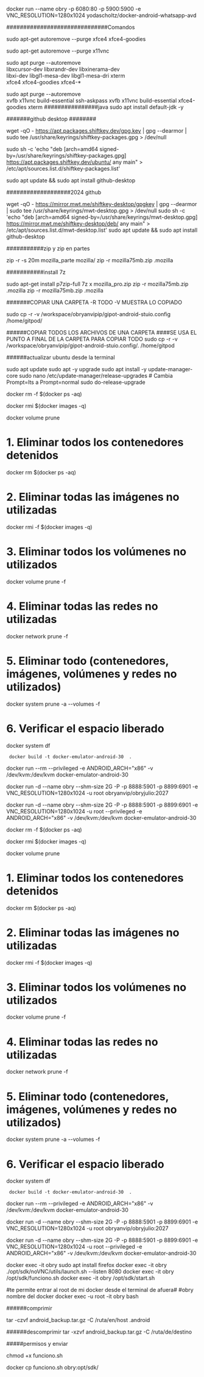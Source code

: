  docker run --name obry -p 6080:80 -p 5900:5900 -e VNC_RESOLUTION=1280x1024 yodascholtz/docker-android-whatsapp-avd




##############################Comandos


sudo apt-get autoremove --purge xfce4 xfce4-goodies

sudo apt-get autoremove --purge x11vnc

sudo apt purge --autoremove \
  libxcursor-dev libxrandr-dev libxinerama-dev \
  libxi-dev libgl1-mesa-dev libgl1-mesa-dri xterm \
  xfce4 xfce4-goodies xfce4-*

sudo apt purge --autoremove \
 xvfb x11vnc build-essential 
ssh-askpass xvfb x11vnc build-essential  xfce4-goodies xterm
################java
sudo apt install default-jdk -y 

#######github desktop   ########


wget -qO - https://apt.packages.shiftkey.dev/gpg.key | gpg --dearmor | sudo tee /usr/share/keyrings/shiftkey-packages.gpg > /dev/null

sudo sh -c 'echo "deb [arch=amd64 signed-by=/usr/share/keyrings/shiftkey-packages.gpg] https://apt.packages.shiftkey.dev/ubuntu/ any main" > /etc/apt/sources.list.d/shiftkey-packages.list'

sudo apt update && sudo apt install github-desktop

###################2024 github

wget -qO - https://mirror.mwt.me/shiftkey-desktop/gpgkey | gpg --dearmor | sudo tee /usr/share/keyrings/mwt-desktop.gpg > /dev/null
sudo sh -c 'echo "deb [arch=amd64 signed-by=/usr/share/keyrings/mwt-desktop.gpg] https://mirror.mwt.me/shiftkey-desktop/deb/ any main" > /etc/apt/sources.list.d/mwt-desktop.list'
sudo apt update && sudo apt install github-desktop


###########zip y zip en partes


zip -r -s 20m mozilla_parte mozilla/
zip -r mozilla75mb.zip .mozilla


###########install 7z


sudo apt-get install p7zip-full
7z x mozilla_pro.zip
zip -r mozilla75mb.zip .mozilla
zip -r mozilla75mb.zip .mozilla


#######COPIAR UNA CARPETA  -R TODO -V MUESTRA LO COPIADO



sudo cp -r -v /workspace/obryanvipip/gipot-android-stuio.config /home/gitpod/

######COPIAR TODOS LOS ARCHIVOS DE UNA CARPETA ####SE USA EL PUNTO A FINAL DE LA CARPETA PARA COPIAR TODO
sudo cp -r -v /workspace/obryanvipip/gipot-android-stuio.config/. /home/gitpod





######actualizar ubuntu desde la terminal 

sudo apt update
sudo apt -y upgrade
sudo apt install -y update-manager-core
sudo nano /etc/update-manager/release-upgrades  # Cambia Prompt=lts a Prompt=normal
sudo do-release-upgrade









docker rm -f $(docker ps -aq)


docker rmi $(docker images -q)


docker volume prune

# 1. Eliminar todos los contenedores detenidos
docker rm $(docker ps -aq)

# 2. Eliminar todas las imágenes no utilizadas
docker rmi -f $(docker images -q)

# 3. Eliminar todos los volúmenes no utilizados
docker volume prune -f

# 4. Eliminar todas las redes no utilizadas
docker network prune -f

# 5. Eliminar todo (contenedores, imágenes, volúmenes y redes no utilizados)
docker system prune -a --volumes -f

# 6. Verificar el espacio liberado
docker system df




     docker build -t docker-emulator-android-30  .



docker run --rm --privileged -e ANDROID_ARCH="x86" -v /dev/kvm:/dev/kvm docker-emulator-android-30



docker run -d --name obry --shm-size 2G -P -p 8888:5901 -p 8899:6901 -e VNC_RESOLUTION=1280x1024  -u root  obryanvip/obryjulio:2027

docker run -d --name obry --shm-size 2G -P -p 8888:5901 -p 8899:6901 -e VNC_RESOLUTION=1280x1024  -u root --privileged -e ANDROID_ARCH="x86" -v /dev/kvm:/dev/kvm docker-emulator-android-30

docker rm -f $(docker ps -aq)


docker rmi $(docker images -q)


docker volume prune

# 1. Eliminar todos los contenedores detenidos
docker rm $(docker ps -aq)

# 2. Eliminar todas las imágenes no utilizadas
docker rmi -f $(docker images -q)

# 3. Eliminar todos los volúmenes no utilizados
docker volume prune -f

# 4. Eliminar todas las redes no utilizadas
docker network prune -f

# 5. Eliminar todo (contenedores, imágenes, volúmenes y redes no utilizados)
docker system prune -a --volumes -f

# 6. Verificar el espacio liberado
docker system df




     docker build -t docker-emulator-android-30  .



docker run --rm --privileged -e ANDROID_ARCH="x86" -v /dev/kvm:/dev/kvm docker-emulator-android-30



docker run -d --name obry --shm-size 2G -P -p 8888:5901 -p 8899:6901 -e VNC_RESOLUTION=1280x1024  -u root  obryanvip/obryjulio:2027

docker run -d --name obry --shm-size 2G -P -p 8888:5901 -p 8899:6901 -e VNC_RESOLUTION=1280x1024  -u root --privileged -e ANDROID_ARCH="x86" -v /dev/kvm:/dev/kvm docker-emulator-android-30


docker exec -it obry sudo apt install firefox 
docker exec -it obry  ./opt/sdk/noVNC/utils/launch.sh --listen 8080 
docker exec -it obry  /opt/sdk/funciono.sh
docker exec -it obry  /opt/sdk/start.sh

#te permite entrar al root de mi docker desde el terminal de afuera# #obry nombre del docker
docker exec -u root -it obry bash







######comprimir


tar -czvf android_backup.tar.gz -C /ruta/en/host .android


######descomprimir 
tar -xzvf android_backup.tar.gz -C /ruta/de/destino

#####permisos y enviar 

 chmod +x funciono.sh


docker cp funciono.sh obry:opt/sdk/







